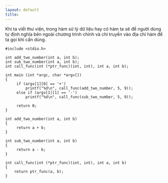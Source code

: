 ```yaml
---
layout: default
title: 
---
```


Khi ta viết thư viện, trong hàm sử lý dữ liệu hay có hàm ta sẽ để người dùng tự định nghĩa bên ngoài chương trình chính và chỉ truyền vào địa chỉ hàm để ta gọi khi cần dùng.


```
#include <stdio.h>

int add_two_number(int a, int b);
int sub_two_number(int a, int b);
int call_func(int (*ptr_func)(int, int), int a, int b);

int main (int *argc, char *argv[])
{
     if (argv[1][0] == '+')
         printf("%d\n", call_func(add_two_number, 5, 9));
     else if (argv[1][1] == '-')
         printf("%d\n", call_func(sub_two_number, 5, 9));

     return 0;
}

int add_two_number(int a, int b)
{
     return a + b;
}

int sub_two_number(int a, int b)
{
     return a - b;
}

int call_func(int (*ptr_func)(int, int), int a, int b)
{
    return ptr_func(a, b);
}
```